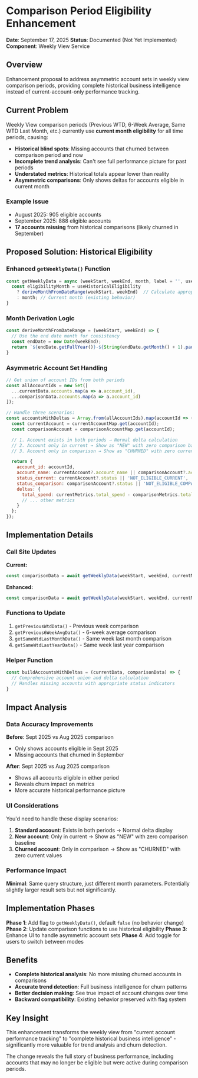 # Comparison Period Eligibility Enhancement

**Date**: September 17, 2025
**Status**: Documented (Not Yet Implemented)
**Component**: Weekly View Service

## Overview

Enhancement proposal to address asymmetric account sets in weekly view comparison periods, providing complete historical business intelligence instead of current-account-only performance tracking.

## Current Problem

Weekly View comparison periods (Previous WTD, 6-Week Average, Same WTD Last Month, etc.) currently use **current month eligibility** for all time periods, causing:

- **Historical blind spots**: Missing accounts that churned between comparison period and now
- **Incomplete trend analysis**: Can't see full performance picture for past periods
- **Understated metrics**: Historical totals appear lower than reality
- **Asymmetric comparisons**: Only shows deltas for accounts eligible in current month

### Example Issue
- August 2025: 905 eligible accounts
- September 2025: 888 eligible accounts
- **17 accounts missing** from historical comparisons (likely churned in September)

## Proposed Solution: Historical Eligibility

### Enhanced `getWeeklyData()` Function

```javascript
const getWeeklyData = async (weekStart, weekEnd, month, label = '', useHistoricalEligibility = false) => {
  const eligibilityMonth = useHistoricalEligibility
    ? deriveMonthFromDateRange(weekStart, weekEnd)  // Calculate appropriate month
    : month; // Current month (existing behavior)
}
```

### Month Derivation Logic

```javascript
const deriveMonthFromDateRange = (weekStart, weekEnd) => {
  // Use the end date month for consistency
  const endDate = new Date(weekEnd);
  return `${endDate.getFullYear()}-${String(endDate.getMonth() + 1).padStart(2, '0')}`;
}
```

### Asymmetric Account Set Handling

```javascript
// Get union of account IDs from both periods
const allAccountIds = new Set([
  ...currentData.accounts.map(a => a.account_id),
  ...comparisonData.accounts.map(a => a.account_id)
]);

// Handle three scenarios:
const accountsWithDeltas = Array.from(allAccountIds).map(accountId => {
  const currentAccount = currentAccountMap.get(accountId);
  const comparisonAccount = comparisonAccountMap.get(accountId);

  // 1. Account exists in both periods → Normal delta calculation
  // 2. Account only in current → Show as "NEW" with zero comparison baseline
  // 3. Account only in comparison → Show as "CHURNED" with zero current values

  return {
    account_id: accountId,
    account_name: currentAccount?.account_name || comparisonAccount?.account_name,
    status_current: currentAccount?.status || 'NOT_ELIGIBLE_CURRENT',
    status_comparison: comparisonAccount?.status || 'NOT_ELIGIBLE_COMPARISON',
    deltas: {
      total_spend: currentMetrics.total_spend - comparisonMetrics.total_spend,
      // ... other metrics
    }
  };
});
```

## Implementation Details

### Call Site Updates

**Current:**
```javascript
const comparisonData = await getWeeklyData(weekStart, weekEnd, currentMonth, 'Previous WTD');
```

**Enhanced:**
```javascript
const comparisonData = await getWeeklyData(weekStart, weekEnd, currentMonth, 'Previous WTD', true);
```

### Functions to Update

1. `getPreviousWtdData()` - Previous week comparison
2. `getPrevious6WeekAvgData()` - 6-week average comparison
3. `getSameWtdLastMonthData()` - Same week last month comparison
4. `getSameWtdLastYearData()` - Same week last year comparison

### Helper Function

```javascript
const buildAccountsWithDeltas = (currentData, comparisonData) => {
  // Comprehensive account union and delta calculation
  // Handles missing accounts with appropriate status indicators
}
```

## Impact Analysis

### Data Accuracy Improvements

**Before**: Sept 2025 vs Aug 2025 comparison
- Only shows accounts eligible in Sept 2025
- Missing accounts that churned in September

**After**: Sept 2025 vs Aug 2025 comparison
- Shows all accounts eligible in either period
- Reveals churn impact on metrics
- More accurate historical performance picture

### UI Considerations

You'd need to handle these display scenarios:

1. **Standard account**: Exists in both periods → Normal delta display
2. **New account**: Only in current → Show as "NEW" with zero comparison baseline
3. **Churned account**: Only in comparison → Show as "CHURNED" with zero current values

### Performance Impact

**Minimal**: Same query structure, just different month parameters. Potentially slightly larger result sets but not significantly.

## Implementation Phases

**Phase 1**: Add flag to `getWeeklyData()`, default `false` (no behavior change)
**Phase 2**: Update comparison functions to use historical eligibility
**Phase 3**: Enhance UI to handle asymmetric account sets
**Phase 4**: Add toggle for users to switch between modes

## Benefits

- **Complete historical analysis**: No more missing churned accounts in comparisons
- **Accurate trend detection**: Full business intelligence for churn patterns
- **Better decision making**: See true impact of account changes over time
- **Backward compatibility**: Existing behavior preserved with flag system

## Key Insight

This enhancement transforms the weekly view from "current account performance tracking" to "complete historical business intelligence" - significantly more valuable for trend analysis and churn detection.

The change reveals the full story of business performance, including accounts that may no longer be eligible but were active during comparison periods.